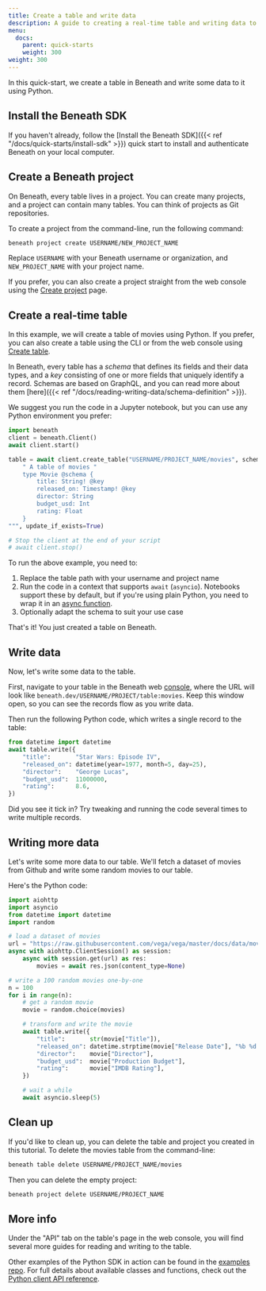 ```yaml
---
title: Create a table and write data
description: A guide to creating a real-time table and writing data to it
menu:
  docs:
    parent: quick-starts
    weight: 300
weight: 300
---
```


In this quick-start, we create a table in Beneath and write some data to it using Python.

## Install the Beneath SDK

If you haven't already, follow the [Install the Beneath SDK]({{< ref "/docs/quick-starts/install-sdk" >}}) quick start to install and authenticate Beneath on your local computer.

## Create a Beneath project

On Beneath, every table lives in a project. You can create many projects, and a project can contain many tables. You can think of projects as Git repositories.

To create a project from the command-line, run the following command:

```bash
beneath project create USERNAME/NEW_PROJECT_NAME
```

Replace `USERNAME` with your Beneath username or organization, and `NEW_PROJECT_NAME` with your project name.

If you prefer, you can also create a project straight from the web console using the [Create project](https://beneath.dev/-/create/project) page.

## Create a real-time table

In this example, we will create a table of movies using Python. If you prefer, you can also create a table using the CLI or from the web console using [Create table](https://beneath.dev/-/create/table).

In Beneath, every table has a _schema_ that defines its fields and their data types, and a _key_ consisting of one or more fields that uniquely identify a record. Schemas are based on GraphQL, and you can read more about them [here]({{< ref "/docs/reading-writing-data/schema-definition" >}}).

We suggest you run the code in a Jupyter notebook, but you can use any Python environment you prefer:

```python
import beneath
client = beneath.Client()
await client.start()

table = await client.create_table("USERNAME/PROJECT_NAME/movies", schema="""
    " A table of movies "
    type Movie @schema {
        title: String! @key
        released_on: Timestamp! @key
        director: String
        budget_usd: Int
        rating: Float
    }
""", update_if_exists=True)

# Stop the client at the end of your script
# await client.stop()
```

To run the above example, you need to:

1. Replace the table path with your username and project name
2. Run the code in a context that supports `await` (`asyncio`). Notebooks support these by default, but if you're using plain Python, you need to wrap it in an [async function](https://docs.python.org/3/library/asyncio-task.html#coroutines).
3. Optionally adapt the schema to suit your use case

That's it! You just created a table on Beneath.

## Write data

Now, let's write some data to the table.

First, navigate to your table in the Beneath web [console](https://beneath.dev), where the URL will look like `beneath.dev/USERNAME/PROJECT/table:movies`. Keep this window open, so you can see the records flow as you write data.

Then run the following Python code, which writes a single record to the table:

```python
from datetime import datetime
await table.write({
    "title":       "Star Wars: Episode IV",
    "released_on": datetime(year=1977, month=5, day=25),
    "director":    "George Lucas",
    "budget_usd":  11000000,
    "rating":      8.6,
})
```

Did you see it tick in? Try tweaking and running the code several times to write multiple records.

## Writing more data

Let's write some more data to our table. We'll fetch a dataset of movies from Github and write some random movies to our table.

Here's the Python code:

```python
import aiohttp
import asyncio
from datetime import datetime
import random

# load a dataset of movies
url = "https://raw.githubusercontent.com/vega/vega/master/docs/data/movies.json"
async with aiohttp.ClientSession() as session:
    async with session.get(url) as res:
        movies = await res.json(content_type=None)

# write a 100 random movies one-by-one
n = 100
for i in range(n):
    # get a random movie
    movie = random.choice(movies)

    # transform and write the movie
    await table.write({
        "title":       str(movie["Title"]),
        "released_on": datetime.strptime(movie["Release Date"], "%b %d %Y"),
        "director":    movie["Director"],
        "budget_usd":  movie["Production Budget"],
        "rating":      movie["IMDB Rating"],
    })

    # wait a while
    await asyncio.sleep(5)
```

## Clean up

If you'd like to clean up, you can delete the table and project you created in this tutorial. To delete the movies table from the command-line:

```bash
beneath table delete USERNAME/PROJECT_NAME/movies
```

Then you can delete the empty project:

```bash
beneath project delete USERNAME/PROJECT_NAME
```

## More info

Under the "API" tab on the table's page in the web console, you will find several more guides for reading and writing to the table.

Other examples of the Python SDK in action can be found in the [examples repo](https://github.com/beneath-hq/beneath/tree/master/examples). For full details about available classes and functions, check out the [Python client API reference](https://python.docs.beneath.dev/).
